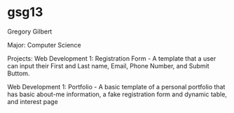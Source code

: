# gsg13
Gregory Gilbert

Major: Computer Science

Projects:
Web Development 1: Registration Form - A template that a user can input their First and Last name, Email, Phone Number, and Submit Buttom.

Web Development 1: Portfolio - A basic template of a personal portfolio that has basic about-me information, a fake registration form and dynamic table, and interest page


